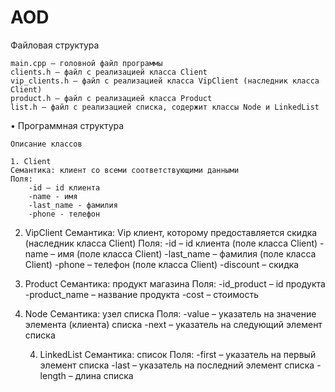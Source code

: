 # AOD

Файловая структура

	main.cpp – головной файл программы
	clients.h – файл с реализацией класса Client
	vip_clients.h – файл с реализацией класса VipClient (наследник класса Client)
	product.h – файл с реализацией класса Product
	list.h – файл с реализацией списка, содержит классы Node и LinkedList
	
•	Программная структура

	Описание классов

	1. Client
	Семантика: клиент со всеми соответствующими данными
	Поля:
		-id – id клиента 
		-name - имя
		-last_name - фамилия
		-phone - телефон
		
		
2. VipClient
	Семантика: Vip клиент, которому предоставляется скидка (наследник класса Client)
	Поля:
		-id – id клиента (поле класса Client)
		-name – имя (поле класса Client)
		-last_name – фамилия (поле класса Client)
		-phone – телефон (поле класса Client)
		-discount – скидка

3. Product
	Семантика: продукт магазина
	Поля:
		-id_product – id продукта 
		-product_name – название продукта 
		-cost – стоимость 
		
4. Node
	Семантика: узел списка
	Поля:
		-value – указатель на значение элемента (клиента) списка 
		-next – указатель на следующий элемент списка 
 


	4. LinkedList
	Семантика: список
	Поля:
		-first – указатель на первый элемент списка
		-last – указатель на последний элемент списка 
		-length – длина списка

